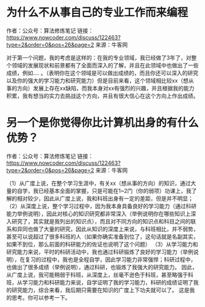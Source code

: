 # 为什么不从事自己的专业工作而来编程

  作者：公众号：算法修炼笔记
链接：https://www.nowcoder.com/discuss/122463?type=2&order=0&pos=26&page=2
来源：牛客网

对于第一个问题，我的考虑是这样的：在我的专业领域，我已经做了3年了，对整个领域的发展现状和前景都有了全面而深入的了解，并且在此领域中也做出了一些成绩，例如.... 。（表明你在这个领域是可以做出成绩的，而且你还可以深入的研究以及你的强大的学习能力和研究能力）但是目前来看，这个领域相比较xx（想从事的方向）发展上存在xx缺陷，而我本身对xx有强烈的兴趣，并且根据我的能力积累，我有想当的实力去挑战这个方向，并且有很大信心在这个方向上作出成绩。  

# 另一个是你觉得你比计算机出身的有什么优势？

  作者：公众号：算法修炼笔记
链接：https://www.nowcoder.com/discuss/122463?type=2&order=0&pos=26&page=2
来源：牛客网

（1）从广度上说，在整个学习生涯中，有关xx（想从事的方向）的知识，通过大量的自学，我已经基本全面的掌握，只是可能在1~2门（你的弱项）功课上，我了解的相对较少，因此从广度上说，我和科班出身有一定的差距，但是并不明显；
（2）从深度上说，整个学习过程中，因为我本身具备良好的学习能力（通过科研能力举例说明），因此对核心的知识研究都非常深入（举例说明你在哪些知识上深入研究了，其实就是我列出的知识点），而且对不同方向的知识点和科目之间的联系和异同也做了大量的研究，因此从知识的深度上来说，与科班相比，并不弱势，甚至可以说超过了很多科班的人（如果你确实准备到位了，这句话就是名副其实，如果不到位，那么前面的科研能力的佐证也说明了这个问题）
（3）从学习能力和研究能力来说，平时的科研活动中，我也通过科研锻炼了良好的学习能力（举例说明），在复习的过程中，我也是全程自学，因此学习能力非常强悍；科研过程中，也做出了很多成绩（举例说明），通过科研，也锻炼了我强大的研究能力。
因此，从广度上说，我可能稍弱于科班，从深度上，丝毫不逊色于科班，甚至略强于科班，从学习能力和科研能力来说，自学证明了我的学习能力，科研的成绩证明了我的研究能力，综合来看，我后期只需要在知识的广度上下功夫就可以了。
这是我的思考。你可以参考一下。  